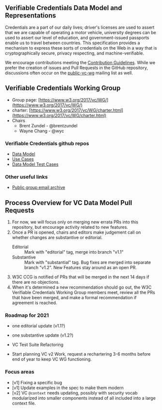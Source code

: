 ## Verifiable Credentials Data Model and Representations

Credentials are a part of our daily lives; driver's licenses are 
used to assert that we are capable of operating a motor vehicle, 
university degrees can be used to assert our level of education, 
and government-issued passports enable us to travel between countries. 
This specification provides a mechanism to express these sorts of 
credentials on the Web in a way that is cryptographically secure, 
privacy respecting, and machine-verifiable.

We encourage contributions meeting the [Contribution
Guidelines](CONTRIBUTING.md). While we prefer the creation of issues
and Pull Requests in the GitHub repository, discussions often occur
on the
[public-vc-wg](http://lists.w3.org/Archives/Public/public-vc-wg/)
mailing list as well.

## Verifiable Credentials Working Group
* Group page: [https://www.w3.org/2017/vc/WG/](https://www.w3.org/2017/vc/WG/)
* charter: [https://www.w3.org/2017/vc/WG/charter.html](https://www.w3.org/2017/vc/WG/charter.html)
* Chairs
  * Brent Zundel - @brentzundel
  * Wayne Chang - @wyc

### Verifiable Credentials github repos
* [Data Model](https://github.com/w3c/vc-data-model)
* [Use Cases](https://github.com/w3c/vc-use-cases)
* [Data Model Test Cases](https://github.com/w3c/vc-test-suite)

### Other useful links
* [Public group email archive](https://lists.w3.org/Archives/Public/public-vc-wg/)

## Process Overview for VC Data Model Pull Requests
1. For now, we will focus only on merging new errata PRs into this repository,
   but encourage activity related to new features.
2. Once a PR is opened, chairs and editors make judgement call on whether
   changes are substantive or editorial.
   <dl>
     <dt>Editorial</dt>
     <dd>Mark with "editorial" tag, merge into branch "v1.1"</dd>
     <dt>Substantive</dt>
     <dd>Mark with "substantial" tag. Bug fixes are merged into separate branch "v1.2". New Features stay around as an open PR.</dd>
   </dl>
3. W3C CCG is notified of PRs that will be merged in the next 14 days if there
   are no objections.
4. When it's determined a new recommendation should go out, the W3C Verifiable
   Credentials Working Group members meet, review all the PRs that have been
   merged, and make a formal recommendation if agreement is reached.

### Roadmap for 2021
- one editorial update (v1.1?)
- one substantive update (v1.2?)

- VC Test Suite Refactoring
- Start planning VC v2 Work, request a rechartering 3-6 months before end of
  year to keep VC WG functioning.

### Focus areas
- [v1] Fixing a specific bug
- [v1] Update examples in the spec to make them modern
- [v2] VC `@context` needs updating, possibly with security vocab modularized
  into smaller components instead of all included into a large context file.
